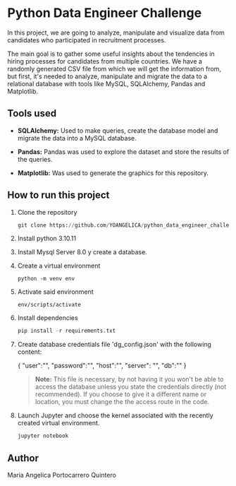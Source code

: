 # Python Data Engineer Challenge
In this project, we are going to analyze, manipulate and visualize data from candidates who participated in recruitment processes.

The main goal is to gather some useful insights about the tendencies in hiring processes for candidates from multiple countries. We have a randomly generated CSV file from which we will get the information from, but first, it's needed to analyze, manipulate and migrate the data to a relational database with tools like MySQL, SQLAlchemy, Pandas and Matplotlib.

## Tools used

- **SQLAlchemy:** Used to make queries, create the database model and migrate the data into a MySQL database.

- **Pandas:** Pandas was used to explore the dataset and store the results of the queries.

- **Matplotlib:** Was used to generate the graphics for this repository.

## How to run this project

1. Clone the repository

    ```python
    git clone https://github.com/YOANGELICA/python_data_engineer_challenge
    ```

2. Install python 3.10.11

3. Install Mysql Server 8.0 y create a database.

4. Create a virtual environment

    `python -m venv env`

5. Activate said environment

    `env/scripts/activate`

6. Install dependencies

    ```python
    pip install -r requirements.txt
    ```

7. Create database credentials file 'dg_config.json' with the following content:

    {
        "user":"",
        "password":"",
        "host":"",
        "server": "",
        "db":""
    }

    > **Note:** This file is necessary, by not having it you won't be able to access the database unless you state the credentials directly (not recommended). If you choose to give it a different name or location, you must change the the access route in the code.
    > 

8. Launch Jupyter and choose the kernel associated with the recently created virtual environment.

    ```python
    jupyter notebook
    ```
 
## Author
Maria Angelica Portocarrero Quintero
